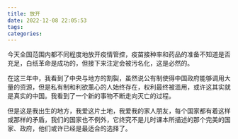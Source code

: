 ```yaml
---
title: 放开
date: 2022-12-08 22:05:53
tags:
categories: 
---
```

今天全国范围内都不同程度地放开疫情管控，疫苗接种率和药品的准备不知道是否充足，白纸革命是成功的，但接下来注定会被污名化，这是必然的。

在这三年中，我看到了中央与地方的割裂，虽然说公有制使得中国政府能够调用大量的资源，但是私有制和利欲薰心的人始终存在，权利最终被滥用，或许这其实就是真实的中国。我看到了一个新的事物不断走向灭亡的过程。

但是这是我出生的地方，我爱这片土地，我爱我的家人朋友，每个国家都有着这样或那样的矛盾，我们的国家也不例外，它终究不是儿时课本所描述的那个完美的国家、政府，他们或许已经是最适合的选择了。